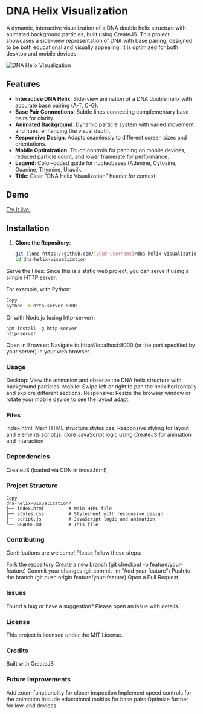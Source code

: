 # DNA Helix Visualization

A dynamic, interactive visualization of a DNA double helix structure with animated background particles, built using CreateJS. This project showcases a side-view representation of DNA with base pairing, designed to be both educational and visually appealing. It is optimized for both desktop and mobile devices.

![DNA Helix Visualization](https://github.com/user-attachments/assets/88e9d14e-d4ac-4632-bc89-7482eaeb471c)


## Features

- **Interactive DNA Helix**: Side-view animation of a DNA double helix with accurate base pairing (A-T, C-G).
- **Base Pair Connections**: Subtle lines connecting complementary base pairs for clarity.
- **Animated Background**: Dynamic particle system with varied movement and hues, enhancing the visual depth.
- **Responsive Design**: Adapts seamlessly to different screen sizes and orientations.
- **Mobile Optimization**: Touch controls for panning on mobile devices, reduced particle count, and lower framerate for performance.
- **Legend**: Color-coded guide for nucleobases (Adenine, Cytosine, Guanine, Thymine, Uracil).
- **Title**: Clear "DNA Helix Visualization" header for context.

## Demo

[Try it live:](https://edisedis777.github.io/DNA-Helix/)

## Installation

1. **Clone the Repository**:
   ```bash
   git clone https://github.com/[your-username]/dna-helix-visualization.git
   cd dna-helix-visualization
   ```

Serve the Files: 
Since this is a static web project, you can serve it using a simple HTTP server. 

For example, with Python:
  ```bash
  Copy
  python -m http.server 8000
  ```

Or with Node.js (using http-server):
```
npm install -g http-server
http-server
```

Open in Browser: Navigate to http://localhost:8000 (or the port specified by your server) in your web browser.

### Usage
Desktop: View the animation and observe the DNA helix structure with background particles.
Mobile: Swipe left or right to pan the helix horizontally and explore different sections.
Responsive: Resize the browser window or rotate your mobile device to see the layout adapt.

### Files
index.html: Main HTML structure
styles.css: Responsive styling for layout and elements
script.js: Core JavaScript logic using CreateJS for animation and interaction

### Dependencies
CreateJS (loaded via CDN in index.html)

### Project Structure

```
Copy
dna-helix-visualization/
├── index.html         # Main HTML file
├── styles.css         # Stylesheet with responsive design
├── script.js          # JavaScript logic and animation
└── README.md          # This file
```

### Contributing
Contributions are welcome! Please follow these steps:

Fork the repository
Create a new branch (git checkout -b feature/your-feature)
Commit your changes (git commit -m "Add your feature")
Push to the branch (git push origin feature/your-feature)
Open a Pull Request

### Issues
Found a bug or have a suggestion? Please open an issue with details.

### License
This project is licensed under the MIT License.

### Credits
Built with CreateJS

### Future Improvements
Add zoom functionality for closer inspection
Implement speed controls for the animation
Include educational tooltips for base pairs
Optimize further for low-end devices
